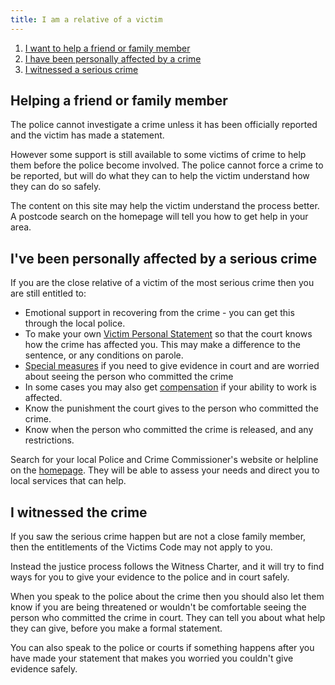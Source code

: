```yaml
---
title: I am a relative of a victim
---
```


1. [I want to help a friend or family member](#helping)
2. [I have been personally affected by a crime](#affected)
3. [I witnessed a serious crime](#witness)


<a name="helping"></a>
## Helping a friend or family member

The police cannot investigate a crime unless it has been officially reported and the victim has made a statement. 

However some support is still available to some victims of crime to help them before the police become involved. The police cannot force a crime to be reported, but will do what they can to help the victim understand how they can do so safely.

The content on this site may help the victim understand the process better. A postcode search on the homepage will tell you how to get help in your area.

<a name="affected"></a>
## I've been personally affected by a serious crime
If you are the close relative of a victim of the most serious crime then you are still entitled to:

* Emotional support in recovering from the crime - you can get this through the local police.
* To make your own [Victim Personal Statement](/glossary.html#vps) so that the court knows how the crime has affected you. This may make a difference to the sentence, or any conditions on parole.
* [Special measures](special-measures.html) if you need to give evidence in court and are worried about seeing the person who committed the crime
* In some cases you may also get [compensation](compensation.html) if your ability to work is affected.
* Know the punishment the court gives to the person who committed the crime.
* Know when the person who committed the crime is released, and any restrictions.

Search for your local Police and Crime Commissioner's website or helpline on the [homepage](index.html). They will be able to assess your needs and direct you to local services that can help.

<a name="witness"></a>
## I witnessed the crime
If you saw the serious crime happen but are not a close family member, then the entitlements of the Victims Code may not apply to you. 

Instead the justice process follows the Witness Charter, and it will try to find ways for you to give your evidence to the police and in court safely.

When you speak to the police about the crime then you should also let them know if you are being threatened or wouldn't be comfortable seeing the person who committed the crime in court. They can tell you about what help they can give, before you make a formal statement.

You can also speak to the police or courts if something happens after you have made your statement that makes you worried you couldn't give evidence safely.

